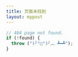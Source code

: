 ```yaml
---
title: 页面未找到
layout: mypost
---
```


```js
// 404 page not found.
if (!found) {
  throw ("(╯°□°)╯︵ ┻━┻");
}
```

